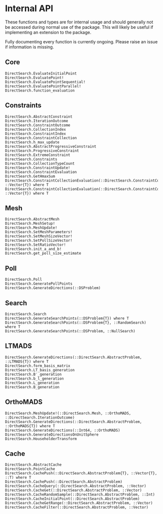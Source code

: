 # Internal API

These functions and types are for internal usage and should generally not be accessed during normal use of the package. This will likely be useful if implementing an extension to the package. 

Fully documenting every function is currently ongoing. Please raise an issue if information is missing.

## Core
```@docs
DirectSearch.EvaluateInitialPoint
DirectSearch.EvaluatePoint!
DirectSearch.EvaluatePointSequential!
DirectSearch.EvaluatePointParallel!
DirectSearch.function_evaluation
```

## Constraints
```@docs 
DirectSearch.AbstractConstraint
DirectSearch.IterationOutcome
DirectSearch.ConstraintOutcome
DirectSearch.CollectionIndex
DirectSearch.ConstraintIndex
DirectSearch.ConstraintCollection
DirectSearch.h_max_update
DirectSearch.AbstractProgressiveConstraint
DirectSearch.ProgressiveConstraint
DirectSearch.ExtremeConstraint
DirectSearch.Constraints
DirectSearch.CollectionTypeCount
DirectSearch.ConstraintUpdate!
DirectSearch.ConstraintEvaluation
DirectSearch.GetHmaxSum
DirectSearch.ConstraintCollectionEvaluation(::DirectSearch.ConstraintCollection{T,DirectSearch.ProgressiveConstraint}, ::Vector{T}) where T
DirectSearch.ConstraintCollectionEvaluation(::DirectSearch.ConstraintCollection{T,DirectSearch.ExtremeConstraint}, ::Vector{T}) where T
```

## Mesh
```@docs
DirectSearch.AbstractMesh
DirectSearch.MeshSetup!
DirectSearch.MeshUpdate!
DirectSearch.SetMeshParameters!
DirectSearch.SetMeshSizeVector!
DirectSearch.SetPollSizeVector!
DirectSearch.SetRatioVector!
DirectSearch.init_a_and_b!
DirectSearch.get_poll_size_estimate
```

## Poll
```@docs
DirectSearch.Poll
DirectSearch.GeneratePollPoints
DirectSearch.GenerateDirections(::DSProblem)
```

## Search
```@docs
DirectSearch.Search
DirectSearch.GenerateSearchPoints(::DSProblem{T}) where T
DirectSearch.GenerateSearchPoints(::DSProblem{T}, ::RandomSearch) where T
DirectSearch.GenerateSearchPoints(::DSProblem, ::NullSearch)
```

## LTMADS
```@docs
DirectSearch.GenerateDirections(::DirectSearch.AbstractProblem, ::LTMADS{T}) where T
DirectSearch.form_basis_matrix
DirectSearch.LT_basis_generation
DirectSearch.B′_generation
DirectSearch.b_l_generation
DirectSearch.L_generation
DirectSearch.B_generation
```

## OrthoMADS
```@docs
DirectSearch.MeshUpdate!(::DirectSearch.Mesh, ::OrthoMADS, ::DirectSearch.IterationOutcome)
DirectSearch.GenerateDirections(::DirectSearch.AbstractProblem, ::OrthoMADS{T}) where T
DirectSearch.GenerateDirections(::Int64, ::OrthoMADS)
DirectSearch.GenerateDirectionsOnUnitSphere
DirectSearch.HouseholderTransform
```

## Cache
```@docs
DirectSearch.AbstractCache
DirectSearch.PointCache
DirectSearch.CachePush(::DirectSearch.AbstractProblem{T}, ::Vector{T}, ::T) where T
DirectSearch.CachePush(::DirectSearch.AbstractProblem)
DirectSearch.CacheQuery(::DirectSearch.AbstractProblem, ::Vector)
DirectSearch.CacheGet(::DirectSearch.AbstractProblem, ::Vector)
DirectSearch.CacheRandomSample(::DirectSearch.AbstractProblem, ::Int)
DirectSearch.CacheInitialPoint(::DirectSearch.AbstractProblem)
DirectSearch.CacheGetRange(::DirectSearch.AbstractProblem, ::Vector)
DirectSearch.CacheFilter(::DirectSearch.AbstractProblem, ::Vector)
```

